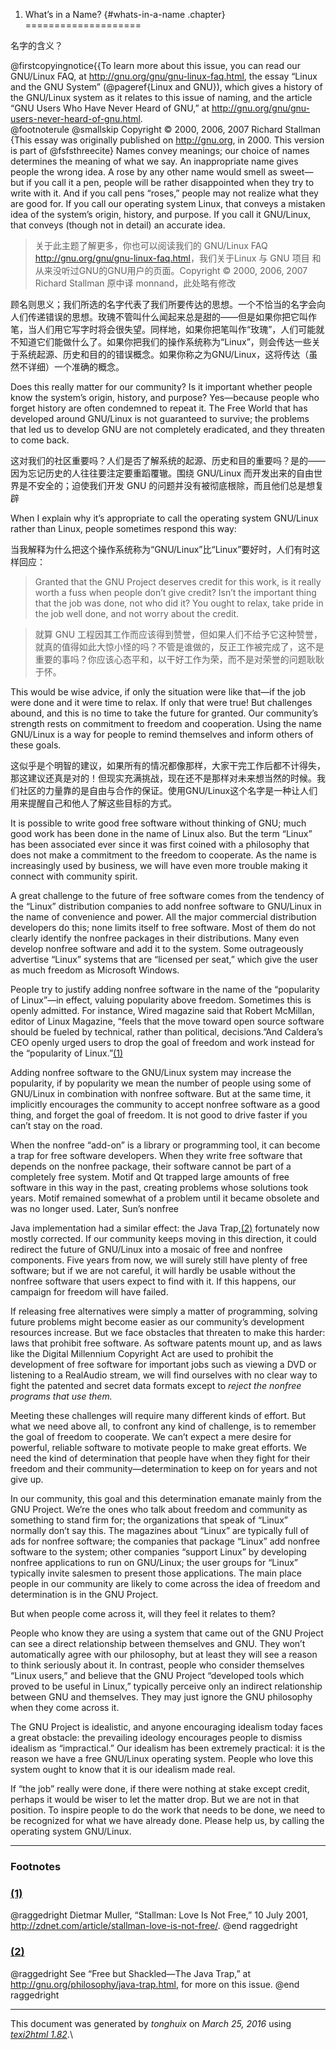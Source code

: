 1. What’s in a Name? {#whats-in-a-name .chapter}
====================

名字的含义？

@firstcopyingnotice{{To learn more about this issue, you can read our
GNU/Linux FAQ, at <http://gnu.org/gnu/gnu-linux-faq.html>, the essay
“Linux and the GNU System” (@pageref{Linux and GNU}), which gives a
history of the GNU/Linux system as it relates to this issue of naming,
and the article “GNU Users Who Have Never Heard of GNU,” at
<http://gnu.org/gnu/gnu-users-never-heard-of-gnu.html>.\
 @footnoterule @smallskip Copyright © 2000, 2006, 2007 Richard Stallman\
 {This essay was originally published on <http://gnu.org>, in 2000. This
version is part of @fsfsthreecite} Names convey meanings; our choice of
names determines the meaning of what we say. An inappropriate name gives
people the wrong idea. A rose by any other name would smell as sweet—but
if you call it a pen, people will be rather disappointed when they try
to write with it. And if you call pens “roses,” people may not realize
what they are good for. If you call our operating system Linux, that
conveys a mistaken idea of the system’s origin, history, and purpose. If
you call it GNU/Linux, that conveys (though not in detail) an accurate
idea.

> 关于此主题了解更多，你也可以阅读我们的 GNU/Linux FAQ <http://gnu.org/gnu/gnu-linux-faq.html>，我们关于Linux 与 GNU 项目 和 从来没听过GNU的GNU用户的页面。Copyright © 2000, 2006, 2007 Richard Stallman
> 原中译 monnand，此处略有修改

顾名则思义；我们所选的名字代表了我们所要传达的思想。一个不恰当的名字会向人们传递错误的思想。玫瑰不管叫什么闻起来总是甜的——但是如果你把它叫作笔，当人们用它写字时将会很失望。同样地，如果你把笔叫作“玫瑰”，人们可能就不知道它们能做什么了。如果你把我们的操作系统称为“Linux”，则会传达一些关于系统起源、历史和目的的错误概念。如果你称之为GNU/Linux，这将传达（虽然不详细）一个准确的概念。

Does this really matter for our community? Is it important whether
people know the system’s origin, history, and purpose? Yes—because
people who forget history are often condemned to repeat it. The Free
World that has developed around GNU/Linux is not guaranteed to survive;
the problems that led us to develop GNU are not completely eradicated,
and they threaten to come back.

这对我们的社区重要吗？人们是否了解系统的起源、历史和目的重要吗？是的——因为忘记历史的人往往要注定要重蹈覆辙。围绕 GNU/Linux 而开发出来的自由世界是不安全的；迫使我们开发 GNU 的问题并没有被彻底根除，而且他们总是想复辟

When I explain why it’s appropriate to call the operating system
GNU/Linux rather than Linux, people sometimes respond this way:

当我解释为什么把这个操作系统称为“GNU/Linux”比“Linux”要好时，人们有时这样回应：

> Granted that the GNU Project deserves credit for this work, is it
> really worth a fuss when people don’t give credit? Isn’t the important
> thing that the job was done, not who did it? You ought to relax, take
> pride in the job well done, and not worry about the credit.

> 就算 GNU 工程因其工作而应该得到赞誉，但如果人们不给予它这种赞誉，就真的值得如此大惊小怪的吗？不管是谁做的，反正工作被完成了，这不是重要的事吗？你应该心态平和，以干好工作为荣，而不是对荣誉的问题耿耿于怀。 

This would be wise advice, if only the situation were like that—if the
job were done and it were time to relax. If only that were true! But
challenges abound, and this is no time to take the future for granted.
Our community’s strength rests on commitment to freedom and cooperation.
Using the name GNU/Linux is a way for people to remind themselves and
inform others of these goals.

这似乎是个明智的建议，如果所有的情况都像那样，大家干完工作后都不计得失，那这建议还真是对的！但现实充满挑战，现在还不是那样对未来想当然的时候。我们社区的力量靠的是自由与合作的保证。使用GNU/Linux这个名字是一种让人们用来提醒自己和他人了解这些目标的方式。

It is possible to write good free software without thinking of GNU; much
good work has been done in the name of Linux also. But the term “Linux”
has been associated ever since it was first coined with a philosophy
that does not make a commitment to the freedom to cooperate. As the name
is increasingly used by business, we will have even more trouble making
it connect with community spirit.

A great challenge to the future of free software comes from the tendency
of the “Linux” distribution companies to add nonfree software to
GNU/Linux in the name of convenience and power. All the major commercial
distribution developers do this; none limits itself to free software.
Most of them do not clearly identify the nonfree packages in their
distributions. Many even develop nonfree software and add it to the
system. Some outrageously advertise “Linux” systems that are “licensed
per seat,” which give the user as much freedom as Microsoft Windows.

People try to justify adding nonfree software in the name of the
“popularity of Linux”—in effect, valuing popularity above freedom.
Sometimes this is openly admitted. For instance, Wired magazine said
that Robert McMillan, editor of Linux Magazine, “feels that the move
toward open source software should be fueled by technical, rather than
political, decisions.”And Caldera’s CEO openly urged users to drop the
goal of freedom and work instead for the “popularity of
Linux.”[(1)](#FOOT1)

Adding nonfree software to the GNU/Linux system may increase the
popularity, if by popularity we mean the number of people using some of
GNU/Linux in combination with nonfree software. But at the same time, it
implicitly encourages the community to accept nonfree software as a good
thing, and forget the goal of freedom. It is not good to drive faster if
you can’t stay on the road.

When the nonfree “add-on” is a library or programming tool, it can
become a trap for free software developers. When they write free
software that depends on the nonfree package, their software cannot be
part of a completely free system. Motif and Qt trapped large amounts of
free software in this way in the past, creating problems whose solutions
took years. Motif remained somewhat of a problem until it became
obsolete and was no longer used. Later, Sun’s nonfree

Java implementation had a similar effect: the Java Trap,[(2)](#FOOT2)
fortunately now mostly corrected. If our community keeps moving in this
direction, it could redirect the future of GNU/Linux into a mosaic of
free and nonfree components. Five years from now, we will surely still
have plenty of free software; but if we are not careful, it will hardly
be usable without the nonfree software that users expect to find with
it. If this happens, our campaign for freedom will have failed.

If releasing free alternatives were simply a matter of programming,
solving future problems might become easier as our community’s
development resources increase. But we face obstacles that threaten to
make this harder: laws that prohibit free software. As software patents
mount up, and as laws like the Digital Millennium Copyright Act are used
to prohibit the development of free software for important jobs such as
viewing a DVD or listening to a RealAudio stream, we will find ourselves
with no clear way to fight the patented and secret data formats except
to *reject the nonfree programs that use them.*

Meeting these challenges will require many different kinds of effort.
But what we need above all, to confront any kind of challenge, is to
remember the goal of freedom to cooperate. We can’t expect a mere desire
for powerful, reliable software to motivate people to make great
efforts. We need the kind of determination that people have when they
fight for their freedom and their community—determination to keep on for
years and not give up.

In our community, this goal and this determination emanate mainly from
the GNU Project. We’re the ones who talk about freedom and community as
something to stand firm for; the organizations that speak of “Linux”
normally don’t say this. The magazines about “Linux” are typically full
of ads for nonfree software; the companies that package “Linux” add
nonfree software to the system; other companies “support Linux” by
developing nonfree applications to run on GNU/Linux; the user groups for
“Linux” typically invite salesmen to present those applications. The
main place people in our community are likely to come across the idea of
freedom and determination is in the GNU Project.

But when people come across it, will they feel it relates to them?

People who know they are using a system that came out of the GNU Project
can see a direct relationship between themselves and GNU. They won’t
automatically agree with our philosophy, but at least they will see a
reason to think seriously about it. In contrast, people who consider
themselves “Linux users,” and believe that the GNU Project “developed
tools which proved to be useful in Linux,” typically perceive only an
indirect relationship between GNU and themselves. They may just ignore
the GNU philosophy when they come across it.

The GNU Project is idealistic, and anyone encouraging idealism today
faces a great obstacle: the prevailing ideology encourages people to
dismiss idealism as “impractical.” Our idealism has been extremely
practical: it is the reason we have a free GNU/Linux operating system.
People who love this system ought to know that it is our idealism made
real.

If “the job” really were done, if there were nothing at stake except
credit, perhaps it would be wiser to let the matter drop. But we are not
in that position. To inspire people to do the work that needs to be
done, we need to be recognized for what we have already done. Please
help us, by calling the operating system GNU/Linux.

<div class="footnote">

------------------------------------------------------------------------

### Footnotes

### [(1)](#DOCF1)

@raggedright Dietmar Muller, “Stallman: Love Is Not Free,” 10 July 2001,
<http://zdnet.com/article/stallman-love-is-not-free/>. @end raggedright

### [(2)](#DOCF2)

@raggedright See “Free but Shackled—The Java Trap,” at
<http://gnu.org/philosophy/java-trap.html>, for more on this issue. @end
raggedright

</div>

------------------------------------------------------------------------

This document was generated by *tonghuix* on *March 25, 2016* using
[*texi2html 1.82*](http://www.nongnu.org/texi2html/).\
